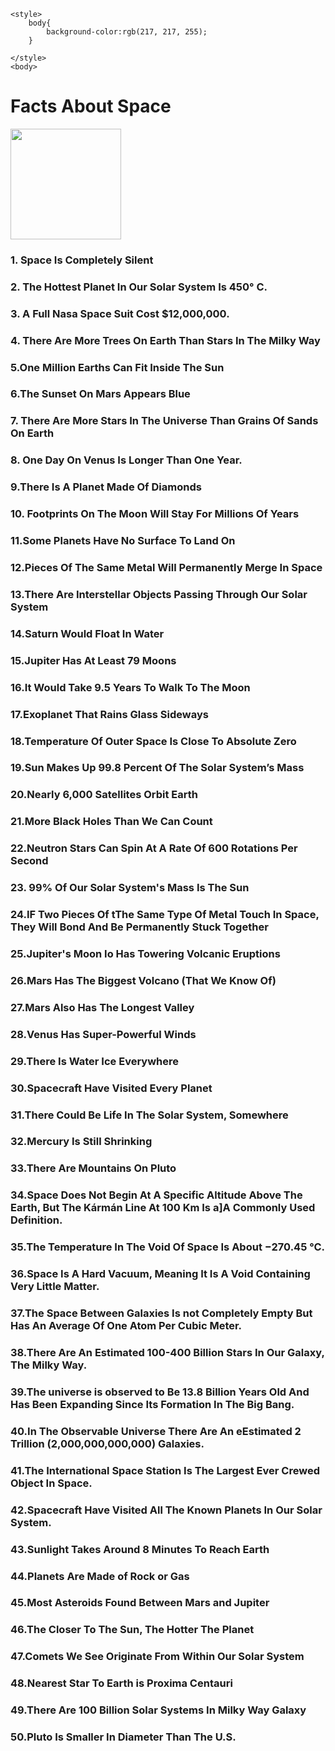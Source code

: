 <!DOCTYPE html>
<html>
    <head>
        <meta charset="utf-8">
        <title>Facts About Space!</title>
    </head>
   
    <style>
        body{
            background-color:rgb(217, 217, 255);
        }
        
    </style>
    <body>
   
<h1>Facts About Space</h1>
 <img src="https://i.pinimg.com/736x/dd/4f/f6/dd4ff65bba4956f197f56df5343ad3aa.jpg"width="177">
<h3>1. Space Is Completely Silent</h3>
<h3>2. The Hottest Planet In Our Solar System Is 450° C.</h3>
<h3>3. A Full Nasa Space Suit Cost $12,000,000.</h3>
<h3>4. There Are More Trees On Earth Than Stars In The Milky Way</h3>
<h3>5.One Million Earths Can Fit Inside The Sun</h3>
<h3>6.The Sunset On Mars Appears Blue</h3>
<h3>7. There Are More Stars In The Universe Than Grains Of Sands On Earth</h3>
<h3>8. One Day On Venus Is Longer Than One Year.</h3>
<h3>9.There Is A Planet Made Of Diamonds</h3>
<h3>10. Footprints On The Moon Will Stay For Millions Of Years</h3>
<h3>11.Some Planets Have No Surface To Land On</h3>
<h3>12.Pieces Of The Same Metal Will Permanently Merge In Space</h3>
<h3>13.There Are Interstellar Objects Passing Through Our Solar System</h3>
<h3>14.Saturn Would Float In Water</h3>
<h3>15.Jupiter Has At Least 79 Moons</h3>
<h3>16.It Would Take 9.5 Years To Walk To The Moon </h3>
<h3>17.Exoplanet That Rains Glass Sideways</h3>
<h3>18.Temperature Of Outer Space Is Close To Absolute Zero </h3>
<h3>19.Sun Makes Up 99.8 Percent Of The Solar System’s Mass
</h3>
<h3>20.Nearly 6,000 Satellites Orbit Earth</h3>
<h3>21.More Black Holes Than We Can Count</h3>
<h3>22.Neutron Stars Can Spin At A Rate Of 600 Rotations Per Second</h3>
<h3>23. 99% Of Our Solar System's Mass Is The Sun</h3>
<h3>24.IF Two Pieces Of tThe Same Type Of Metal Touch In Space, They Will Bond And Be Permanently Stuck Together
</h3>
<h3>25.Jupiter's Moon Io Has Towering Volcanic Eruptions</h3>
<h3>26.Mars Has The Biggest Volcano (That We Know Of)</h3>
<h3>27.Mars Also Has The Longest Valley
</h3>
<h3>28.Venus Has Super-Powerful Winds
</h3>
<h3>29.There Is Water Ice Everywhere</h3>
<h3>30.Spacecraft Have Visited Every Planet
</h3>
<h3>31.There Could Be Life In The Solar System, Somewhere</h3>
<h3>32.Mercury Is Still Shrinking</h3>
<h3>33.There Are Mountains On Pluto</h3>
<h3>34.Space Does Not Begin At A Specific Altitude Above The Earth, But The Kármán Line At 100 Km Is a]A Commonly Used Definition.</h3>
<h3>35.The Temperature In The Void Of Space Is About −270.45 °C.</h3>
<h3>36.Space Is A Hard Vacuum, Meaning It Is A Void Containing Very Little Matter.</h3>
<h3>37.The Space Between Galaxies Is not Completely Empty But Has An Average Of One Atom Per Cubic Meter.</h3>
<h3>38.There Are An Estimated 100-400 Billion Stars In Our Galaxy, The Milky Way.</h3>
<h3>39.The universe is observed to Be 13.8 Billion Years Old And Has Been Expanding Since Its Formation In The Big Bang.</h3>
<h3>40.In The Observable Universe There Are An eEstimated 2 Trillion (2,000,000,000,000) Galaxies.</h3>
<h3>41.The International Space Station Is The Largest Ever Crewed Object In Space.</h3>
<h3>42.Spacecraft Have Visited All The Known Planets In Our Solar System.</h3>
<h3>43.Sunlight Takes Around 8 Minutes To Reach Earth</h3>
<h3>44.Planets Are Made of Rock or Gas</h3>
<h3>45.Most Asteroids Found Between Mars and Jupiter</h3>
<h3>46.The Closer To The Sun, The Hotter The Planet</h3>
<h3>47.Comets We See Originate From Within Our Solar System</h3>
<h3>48.Nearest Star To Earth is Proxima Centauri</h3>
<h3>49.There Are 100 Billion Solar Systems In Milky Way Galaxy</h3>
<h3>50.Pluto Is Smaller In Diameter Than The U.S.</h3>
    </body>
</html>

